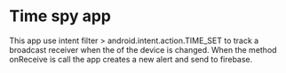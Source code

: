 # Time spy app

This app use intent filter
    > android.intent.action.TIME_SET
to track a broadcast receiver when the of the device is changed.
When the method onReceive is call the app creates a new alert and send to firebase.
